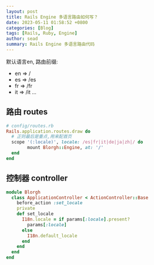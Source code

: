 ```yaml
---
layout: post
title: Rails Engine 多语言路由如何写？
date: 2023-05-11 01:58:52 +0800
categories: [Blog]
tags: [Rails, Ruby, Engine]
author: sead
summary: Rails Engine 多语言路由代码
---
```


默认语言en, 路由前缀:
- en => /
- es => /es
- fr => /fr
- it => /it
...

## 路由 routes

```ruby
# config/routes.rb
Rails.application.routes.draw do
  # 正则最后是重点,用来配首页
  scope '(:locale)', locale: /es|fr|it|de|ja|zh|/ do
        mount Blorgh::Engine, at: '/'
  end
end
```

## 控制器 controller

```ruby
module Blorgh
  class ApplicationController < ActionController::Base
    before_action :set_locale
    private
    def set_locale
      I18n.locale = if params[:locale].present?
        params[:locale]
      else
        I18n.default_locale
      end
    end
  end
end
```

